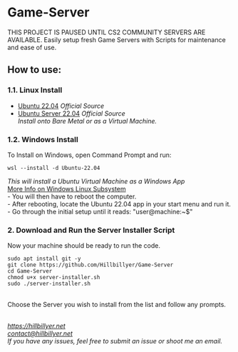 # Game-Server
THIS PROJECT IS PAUSED UNTIL CS2 COMMUNITY SERVERS ARE AVAILABLE.
Easily setup fresh Game Servers with Scripts for maintenance and ease of use.

## How to use:

### 1.1. Linux Install
- [Ubuntu 22.04](https://releases.ubuntu.com/22.04.3/ubuntu-22.04.3-desktop-amd64.iso) *Official Source*
- [Ubuntu Server 22.04](https://releases.ubuntu.com/22.04.3/ubuntu-22.04.3-live-server-amd64.iso) *Official Source*
<br> *Install onto Bare Metal or as a Virtual Machine.*

### 1.2. Windows Install
To Install on Windows, open Command Prompt and run:
```
wsl --install -d Ubuntu-22.04
```
*This will install a Ubuntu Virtual Machine as a Windows App*
<br>[More Info on Windows Linux Subsystem](https://learn.microsoft.com/en-us/windows/wsl/)
<br> - You will then have to reboot the computer. 
<br> - After rebooting, locate the Ubuntu 22.04 app in your start menu and run it. 
<br> - Go through the initial setup until it reads: "user@machine:~$"

### 2. Download and Run the Server Installer Script
Now your machine should be ready to run the code.
```
sudo apt install git -y
git clone https://github.com/Hillbillyer/Game-Server
cd Game-Server
chmod u+x server-installer.sh
sudo ./server-installer.sh
```
<br>Choose the Server you wish to install from the list and follow any prompts. 


<br>*https://hillbillyer.net*
<br>*contact@hillbillyer.net*
<br>*If you have any issues, feel free to submit an issue or shoot me an email.*